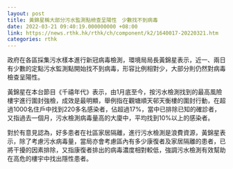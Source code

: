 ```yaml
---
layout: post
title: 黃錦星稱大部分污水監測點檢查呈陽性　少數找不到病毒
date: 2022-03-21 09:40:19.000000000 +08:00
link: https://news.rthk.hk/rthk/ch/component/k2/1640017-20220321.htm
categories: rthk
---
```


政府在各區採集污水樣本進行新冠病毒檢測，環境局局長黃錦星表示，近一、兩日有少數的定點污水監測點開始找不到病毒，形容比例相對少，大部分則仍然對病毒檢查呈陽性。

黃錦星在本台節目《千禧年代》表示，由1月底至今，按污水檢測找到的最高風險樓宇進行圍封強檢，成效是最明顯，舉例指在觀塘順天邨天衡樓的圍封行動，在超過1000名住戶中找到220多名感染者，佔超過17%，當中已排除已知的確診者，又指過去一個月，污水檢測病毒量高的大廈中，平均找到10%以上的感染者。

對於有意見認為，好多患者在社區家居隔離，進行污水檢測是浪費資源，黃錦星表示，除了考慮污水病毒量，當局亦會考慮區內有多少康復者及家居隔離的患者，已將干擾的因素排除，又指康復者排出的病毒濃度相對較低，強調污水檢測有效幫助在高危的樓宇中找出隱性患者。
